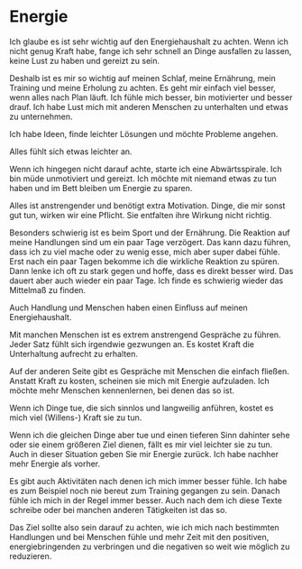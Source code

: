 # Energie

Ich glaube es ist sehr wichtig auf den Energiehaushalt zu achten. Wenn ich nicht genug Kraft habe, fange ich sehr schnell an Dinge ausfallen zu lassen, keine Lust zu haben und gereizt zu sein.

Deshalb ist es mir so wichtig auf meinen Schlaf, meine Ernährung, mein Training und meine Erholung zu achten. Es geht mir einfach viel besser, wenn alles nach Plan läuft. Ich fühle mich besser, bin motivierter und besser drauf. Ich habe Lust mich mit anderen Menschen zu unterhalten und etwas zu unternehmen.

Ich habe Ideen, finde leichter Lösungen und möchte Probleme angehen.

Alles fühlt sich etwas leichter an.

Wenn ich hingegen nicht darauf achte, starte ich eine Abwärtsspirale. Ich bin müde unmotiviert und gereizt. Ich möchte mit niemand etwas zu tun haben und im Bett bleiben um Energie zu sparen.

Alles ist anstrengender und benötigt extra Motivation. Dinge, die mir sonst gut tun, wirken wir eine Pflicht. Sie entfalten ihre Wirkung nicht richtig.

Besonders schwierig ist es beim Sport und der Ernährung. Die Reaktion auf meine Handlungen sind um ein paar Tage verzögert. Das kann dazu führen, dass ich zu viel mache oder zu wenig esse, mich aber super dabei fühle. Erst nach ein paar Tagen bekomme ich die wirkliche Reaktion zu spüren. Dann lenke ich oft zu stark gegen und hoffe, dass es direkt besser wird. Das dauert aber auch wieder ein paar Tage. Ich finde es schwierig wieder das Mittelmaß zu finden.

Auch Handlung und Menschen haben einen Einfluss auf meinen Energiehaushalt.

Mit manchen Menschen ist es extrem anstrengend Gespräche zu führen. Jeder Satz fühlt sich irgendwie gezwungen an. Es kostet Kraft die Unterhaltung aufrecht zu erhalten.

Auf der anderen Seite gibt es Gespräche mit Menschen die einfach fließen. Anstatt Kraft zu kosten, scheinen sie mich mit Energie aufzuladen. Ich möchte mehr Menschen kennenlernen, bei denen das so ist.

Wenn ich Dinge tue, die sich sinnlos und langweilig anführen, kostet es mich viel (Willens-) Kraft sie zu tun.

Wenn ich die gleichen Dinge aber tue und einen tieferen Sinn dahinter sehe oder sie einem größeren Ziel dienen, fällt es mir viel leichter sie zu tun. Auch in dieser Situation geben Sie mir Energie zurück. Ich habe nachher mehr Energie als vorher.

Es gibt auch Aktivitäten nach denen ich mich immer besser fühle. Ich habe es zum Beispiel noch nie bereut zum Training gegangen zu sein. Danach fühle ich mich in der Regel immer besser. Auch nach dem ich diese Texte schreibe oder bei manchen anderen Tätigkeiten ist das so.

Das Ziel sollte also sein darauf zu achten, wie ich mich nach bestimmten Handlungen und bei Menschen fühle und mehr Zeit mit den positiven, energiebringenden zu verbringen und die negativen so weit wie möglich zu reduzieren.